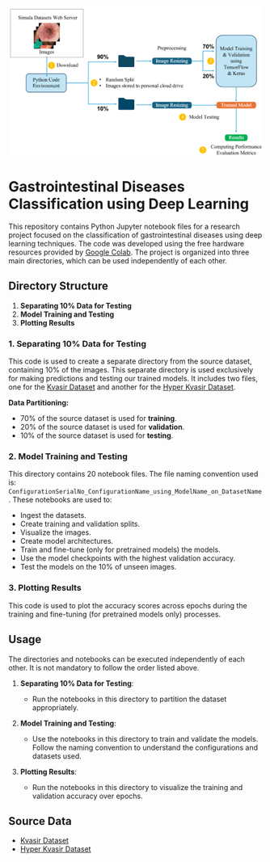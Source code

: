 ![Worflow Figure](workflow-fig.png)

# Gastrointestinal Diseases Classification using Deep Learning

This repository contains Python Jupyter notebook files for a research project focused on the classification of gastrointestinal diseases using deep learning techniques. The code was developed using the free hardware resources provided by [Google Colab](https://colab.research.google.com/?hl=en-GB). The project is organized into three main directories, which can be used independently of each other.

## Directory Structure

1. **Separating 10% Data for Testing**
2. **Model Training and Testing**
3. **Plotting Results**

### 1. Separating 10% Data for Testing

This code is used to create a separate directory from the source dataset, containing 10% of the images. This separate directory is used exclusively for making predictions and testing our trained models. It includes two files, one for the [Kvasir Dataset](https://datasets.simula.no/kvasir/) and another for the [Hyper Kvasir Dataset](https://datasets.simula.no/hyper-kvasir/).

**Data Partitioning:**
- 70% of the source dataset is used for **training**.
- 20% of the source dataset is used for **validation**.
- 10% of the source dataset is used for **testing**.

### 2. Model Training and Testing

This directory contains 20 notebook files. The file naming convention used is: `ConfigurationSerialNo_ConfigurationName_using_ModelName_on_DatasetName`. These notebooks are used to:
- Ingest the datasets.
- Create training and validation splits.
- Visualize the images.
- Create model architectures.
- Train and fine-tune (only for pretrained models) the models.
- Use the model checkpoints with the highest validation accuracy.
- Test the models on the 10% of unseen images.

### 3. Plotting Results

This code is used to plot the accuracy scores across epochs during the training and fine-tuning (for pretrained models only) processes.

## Usage

The directories and notebooks can be executed independently of each other. It is not mandatory to follow the order listed above.

1. **Separating 10% Data for Testing**:
   - Run the notebooks in this directory to partition the dataset appropriately.
   
2. **Model Training and Testing**:
   - Use the notebooks in this directory to train and validate the models. Follow the naming convention to understand the configurations and datasets used.
   
3. **Plotting Results**:
   - Run the notebooks in this directory to visualize the training and validation accuracy over epochs.

## Source Data

- [Kvasir Dataset](https://datasets.simula.no/kvasir/)
- [Hyper Kvasir Dataset](https://datasets.simula.no/hyper-kvasir/)
